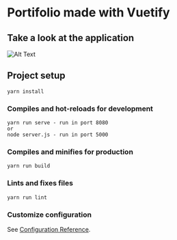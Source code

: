 # Portifolio made with Vuetify

## Take a look at the application


  ![Alt Text](https://media.giphy.com/media/Wn6G66HgKwGGdrAaai/giphy.gif)




## Project setup
```
yarn install
```

### Compiles and hot-reloads for development
```
yarn run serve - run in port 8080 
or
node server.js - run in port 5000
```

### Compiles and minifies for production
```
yarn run build
```
### Lints and fixes files
```
yarn run lint
```

### Customize configuration
See [Configuration Reference](https://cli.vuejs.org/config/).
